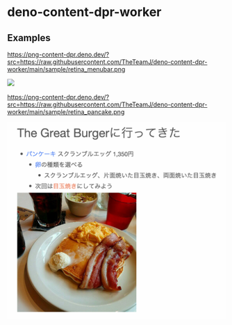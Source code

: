 # deno-content-dpr-worker


## Examples

https://png-content-dpr.deno.dev/?src=https://raw.githubusercontent.com/TheTeamJ/deno-content-dpr-worker/main/sample/retina_menubar.png

![](https://png-content-dpr.deno.dev/?src=https://raw.githubusercontent.com/TheTeamJ/deno-content-dpr-worker/main/sample/retina_menubar.png)

https://png-content-dpr.deno.dev/?src=https://raw.githubusercontent.com/TheTeamJ/deno-content-dpr-worker/main/sample/retina_pancake.png

![](https://raw.githubusercontent.com/TheTeamJ/deno-content-dpr-worker/main/sample/retina_pancake.png)
